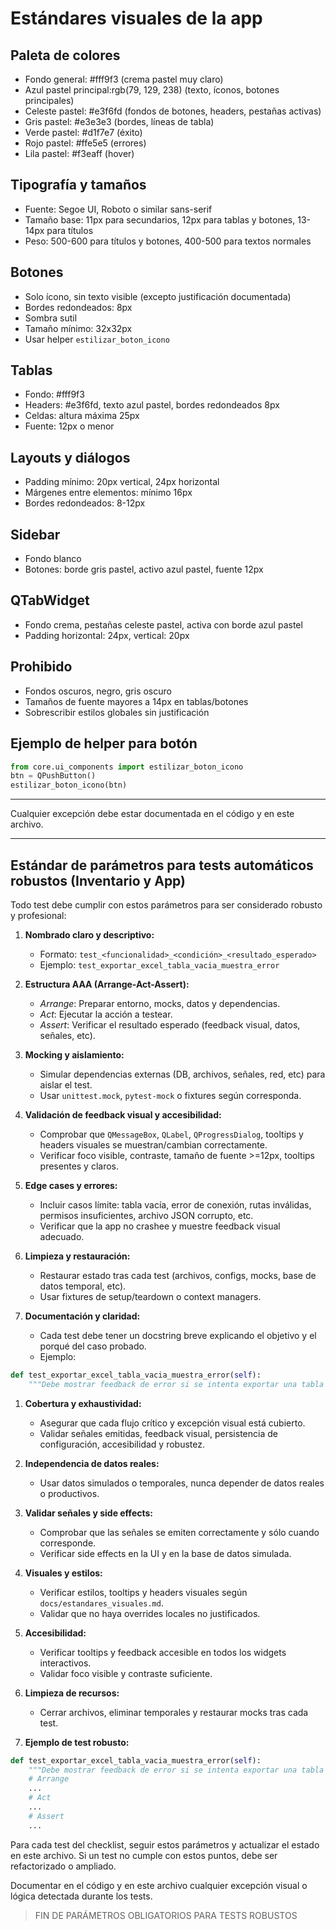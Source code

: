 # Estándares visuales de la app

## Paleta de colores

- Fondo general: #fff9f3 (crema pastel muy claro)
- Azul pastel principal:rgb(79, 129, 238) (texto, íconos, botones principales)
- Celeste pastel: #e3f6fd (fondos de botones, headers, pestañas activas)
- Gris pastel: #e3e3e3 (bordes, líneas de tabla)
- Verde pastel: #d1f7e7 (éxito)
- Rojo pastel: #ffe5e5 (errores)
- Lila pastel: #f3eaff (hover)

## Tipografía y tamaños

- Fuente: Segoe UI, Roboto o similar sans-serif
- Tamaño base: 11px para secundarios, 12px para tablas y botones, 13-14px para títulos
- Peso: 500-600 para títulos y botones, 400-500 para textos normales

## Botones

- Solo ícono, sin texto visible (excepto justificación documentada)
- Bordes redondeados: 8px
- Sombra sutil
- Tamaño mínimo: 32x32px
- Usar helper `estilizar_boton_icono`

## Tablas

- Fondo: #fff9f3
- Headers: #e3f6fd, texto azul pastel, bordes redondeados 8px
- Celdas: altura máxima 25px
- Fuente: 12px o menor

## Layouts y diálogos

- Padding mínimo: 20px vertical, 24px horizontal
- Márgenes entre elementos: mínimo 16px
- Bordes redondeados: 8-12px

## Sidebar

- Fondo blanco
- Botones: borde gris pastel, activo azul pastel, fuente 12px

## QTabWidget

- Fondo crema, pestañas celeste pastel, activa con borde azul pastel
- Padding horizontal: 24px, vertical: 20px

## Prohibido

- Fondos oscuros, negro, gris oscuro
- Tamaños de fuente mayores a 14px en tablas/botones
- Sobrescribir estilos globales sin justificación

## Ejemplo de helper para botón

```python
from core.ui_components import estilizar_boton_icono
btn = QPushButton()
estilizar_boton_icono(btn)
```

---

Cualquier excepción debe estar documentada en el código y en este archivo.

---

## Estándar de parámetros para tests automáticos robustos (Inventario y App)

Todo test debe cumplir con estos parámetros para ser considerado robusto y profesional:

1. **Nombrado claro y descriptivo:**
   - Formato: `test_<funcionalidad>_<condición>_<resultado_esperado>`
   - Ejemplo: `test_exportar_excel_tabla_vacia_muestra_error`

1. **Estructura AAA (Arrange-Act-Assert):**
   - *Arrange*: Preparar entorno, mocks, datos y dependencias.
   - *Act*: Ejecutar la acción a testear.
   - *Assert*: Verificar el resultado esperado (feedback visual, datos, señales, etc).

1. **Mocking y aislamiento:**
   - Simular dependencias externas (DB, archivos, señales, red, etc) para aislar el test.
   - Usar `unittest.mock`, `pytest-mock` o fixtures según corresponda.

1. **Validación de feedback visual y accesibilidad:**
   - Comprobar que `QMessageBox`, `QLabel`, `QProgressDialog`, tooltips y headers visuales se muestran/cambian correctamente.
   - Verificar foco visible, contraste, tamaño de fuente >=12px, tooltips presentes y claros.

1. **Edge cases y errores:**
   - Incluir casos límite: tabla vacía, error de conexión, rutas inválidas, permisos insuficientes, archivo JSON corrupto, etc.
   - Verificar que la app no crashee y muestre feedback visual adecuado.

1. **Limpieza y restauración:**
   - Restaurar estado tras cada test (archivos, configs, mocks, base de datos temporal, etc).
   - Usar fixtures de setup/teardown o context managers.

1. **Documentación y claridad:**
   - Cada test debe tener un docstring breve explicando el objetivo y el porqué del caso probado.
   - Ejemplo:

```python
def test_exportar_excel_tabla_vacia_muestra_error(self):
    """Debe mostrar feedback de error si se intenta exportar una tabla vacía a Excel."""
```

1. **Cobertura y exhaustividad:**
   - Asegurar que cada flujo crítico y excepción visual está cubierto.
   - Validar señales emitidas, feedback visual, persistencia de configuración, accesibilidad y robustez.

1. **Independencia de datos reales:**
   - Usar datos simulados o temporales, nunca depender de datos reales o productivos.

1. **Validar señales y side effects:**
    - Comprobar que las señales se emiten correctamente y sólo cuando corresponde.
    - Verificar side effects en la UI y en la base de datos simulada.

1. **Visuales y estilos:**
    - Verificar estilos, tooltips y headers visuales según `docs/estandares_visuales.md`.
    - Validar que no haya overrides locales no justificados.

1. **Accesibilidad:**
    - Verificar tooltips y feedback accesible en todos los widgets interactivos.
    - Validar foco visible y contraste suficiente.

1. **Limpieza de recursos:**
    - Cerrar archivos, eliminar temporales y restaurar mocks tras cada test.

1. **Ejemplo de test robusto:**

```python
def test_exportar_excel_tabla_vacia_muestra_error(self):
    """Debe mostrar feedback de error si se intenta exportar una tabla vacía a Excel."""
    # Arrange
    ...
    # Act
    ...
    # Assert
    ...
```

Para cada test del checklist, seguir estos parámetros y actualizar el estado en este archivo.
Si un test no cumple con estos puntos, debe ser refactorizado o ampliado.

Documentar en el código y en este archivo cualquier excepción visual o lógica detectada durante los tests.

> FIN DE PARÁMETROS OBLIGATORIOS PARA TESTS ROBUSTOS
